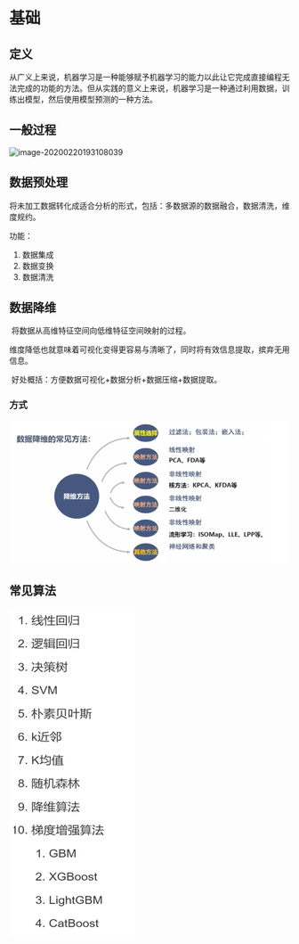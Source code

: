 # 基础

## 定义

​	从广义上来说，机器学习是一种能够赋予机器学习的能力以此让它完成直接编程无法完成的功能的方法。但从实践的意义上来说，机器学习是一种通过利用数据，训练出模型，然后使用模型预测的一种方法。

## 一般过程

![image-20200220193108039](C:%5CUsers%5C11979%5CAppData%5CRoaming%5CTypora%5Ctypora-user-images%5Cimage-20200220193108039.png)

## 数据预处理

​	将未加工数据转化成适合分析的形式，包括：多数据源的数据融合，数据清洗，维度规约。

功能：

1. 数据集成
2. 数据变换
3. 数据清洗

## 数据降维

​	将数据从高维特征空间向低维特征空间映射的过程。

​	维度降低也就意味着可视化变得更容易与清晰了，同时将有效信息提取，摈弃无用信息。

​	好处概括：方便数据可视化+数据分析+数据压缩+数据提取。

### 方式

![image-20200220193854570](%E6%9C%BA%E5%99%A8%E5%AD%A6%E4%B9%A0.assets/image-20200220193854570.png)

## 常见算法

![image-20200220193931443](%E6%9C%BA%E5%99%A8%E5%AD%A6%E4%B9%A0.assets/image-20200220193931443.png)


